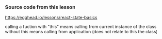 ### Source code from this lesson
https://egghead.io/lessons/react-state-basics

calling a fuction
with "this" means calling from current instance of the class
without this means calling from application (does not relate to this the class)